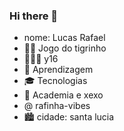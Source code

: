 ### Hi there 👋

-  nome: Lucas Rafael
-  🎰🐯 Jogo do tigrinho 
-  🙆🏿‍♂️ y16
-  🧠 Aprendizagem
-  🎓 Tecnologias
-  💪 Academia e xexo
-  @ rafinha-vibes
-  🏙️ cidade: santa lucia 

 
